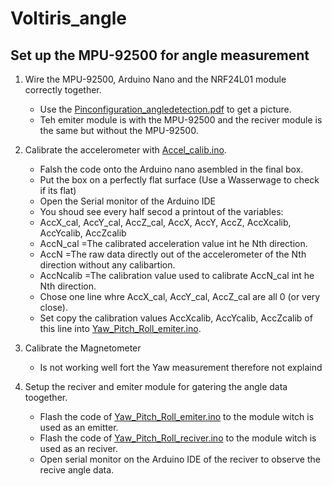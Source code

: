 # Voltiris_angle

## Set up the MPU-92500 for angle measurement

1) Wire the MPU-92500, Arduino Nano and the NRF24L01 module correctly together.
    - Use the [Pinconfiguration_angledetection.pdf](https://github.com/sknoeri/Voltiris_angle/blob/main/Pinconfiguration_angledetection.pdf "Pinconfiguration_angledetection.pdf title") to get a picture.
    - Teh emiter module is with the MPU-92500 and the reciver module is the same but without the MPU-92500.

2) Calibrate the accelerometer with [Accel_calib.ino](https://github.com/sknoeri/Voltiris_angle/blob/main/Accel_calib/Accel_calib.ino "Accel_calib.ino title").
    - Falsh the code onto the Arduino nano asembled in the final box.
    - Put the box on a perfectly flat surface (Use a Wasserwage to check if its flat)
    - Open the Serial monitor of the Arduino IDE
    - You shoud see every half secod a printout of the variables:
    - AccX_cal, AccY_cal, AccZ_cal, AccX, AccY, AccZ,   AccXcalib, AccYcalib, AccZcalib
    - AccN_cal  =The calibrated acceleration value int he Nth direction.
    - AccN      =The raw data directly out of the accelerometer of the Nth direction without any calibartion.
    - AccNcalib =The calibration value used to calibrate AccN_cal int he Nth direction.
    - Chose one line whre AccX_cal, AccY_cal, AccZ_cal are all 0 (or very close).
    - Set copy the calibration values AccXcalib, AccYcalib, AccZcalib of this line into [Yaw_Pitch_Roll_emiter.ino](https://github.com/sknoeri/Voltiris_angle/blob/main/Yaw_Pitch_Roll_emiter/Yaw_Pitch_Roll_emiter.ino "Yaw_Pitch_Roll_emiter.ino title").

3) Calibrate the Magnetometer
    - Is not working well fort the Yaw measurement therefore not explaind

4) Setup the reciver and emiter module for gatering the angle data toogether.
    - Flash the code of [Yaw_Pitch_Roll_emiter.ino](https://github.com/sknoeri/Voltiris_angle/blob/main/Yaw_Pitch_Roll_emiter/Yaw_Pitch_Roll_emiter.ino "Yaw_Pitch_Roll_emiter.ino title") to the module witch is used as an emitter.
    - Flash the code of [Yaw_Pitch_Roll_reciver.ino](https://github.com/sknoeri/Voltiris_angle/blob/main/Magnetometer_CALIB_reciver/Magnetometer_CALIB_reciver.ino "Yaw_Pitch_Roll_emiter.ino title") to the module witch is used as an reciver.
    - Open serial monitor on the Arduino IDE of the reciver to observe the recive angle data. 

